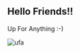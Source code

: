 ## Hello Friends!!

Up For Anything :-)

![ufa](https://user-images.githubusercontent.com/40515680/41809200-45d1a89e-76e1-11e8-8ea5-94572f5817c9.jpeg)



